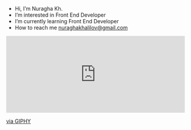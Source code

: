 - Hi, I’m Nuragha Kh.
- I’m interested in Front End Developer
- I’m currently learning Front End Developer
- How to reach me nuraghakhalilov@gmail.com

<!---
Nuragha13/Nuragha13 is a ✨ special ✨ repository because its `README.md` (this file) appears on your GitHub profile.
You can click the Preview link to take a look at your changes.
--->
<iframe src="https://giphy.com/embed/KR5Rpkiug3t5xqQnqc" width="480" height="206" frameBorder="0" class="giphy-embed" allowFullScreen></iframe><p><a href="https://giphy.com/gifs/Siemens--siemens-digitalization-cognisphere-KR5Rpkiug3t5xqQnqc">via GIPHY</a></p>
